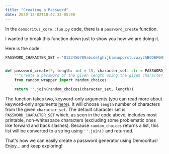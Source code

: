 ```yaml
---
title: "Creating a Password"
date: 2020-12-02T18:42:33-05:00
---
```


In the `democritus_core::fun.py` code, there is a `password_create` function.

I wanted to break this function down just to show you how we are doing it.

Here is the code:

```python
PASSWORD_CHARACTER_SET = '0123456789abcdefghijklmnopqrstuvwxyzABCDEFGHIJKLMNOPQRSTUVWXYZ!#$%&()*+,-.:;<=>?@[]^_`{|}~'


def password_create(*, length: int = 15, character_set: str = PASSWORD_CHARACTER_SET) -> str:
    """Create a password of the given length using the given character_set."""
    from random_wrapper import random_choices

    return ''.join(random_choices(character_set, length))

```

The function takes two, keyword-only arguments (you can read more about keyword-only arguments [here](https://www.python.org/dev/peps/pep-3102/)). It will choose `length` number of characters from the given `character_set`. The default character set is `PASSWORD_CHARACTER_SET` which, as seen in the code above, includes most printable, non-whitespace characters (excluding some problematic ones like forward and back slashes). Because `random_choices` returns a list, this list will be converted to a string using `''.join()` and returned.

That's how we can easily create a password generator using Democritus! Enjoy... and keep exploring!
